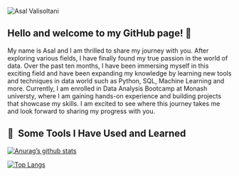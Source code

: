 ![Asal Valisoltani](https://user-images.githubusercontent.com/117792685/222631289-f6fd6537-8edd-43d9-8eb5-988c21078948.png)



## Hello and welcome to my GitHub page! 👋

My name is Asal and I am thrilled to share my journey with you. After exploring various fields, I have finally found my true passion in the world of data. Over the past ten months, I have been immersing myself in this exciting field and have been expanding my knowledge by learning new tools and techniques in data world such as Python, SQL, Machine Learning and more. Currently, I am enrolled in Data Analysis Bootcamp at Monash universty, where I am gaining hands-on experience and building projects that showcase my skills. I am excited to see where this journey takes me and look forward to sharing my progress with you.

<h2> 🚀 &nbsp;Some Tools I Have Used and Learned</h2>
<p align="left">
<img 

[![Anurag’s github stats](https://github-readme-stats.vercel.app/api?username=Asalvs)](https://github.com/yushi1007)

[![Top Langs](https://github-readme-stats.vercel.app/api/top-langs/?username=Asalvs&layout=compact)](https://github.com/yushi1007)
<!--
  
  ![Snake animation](https://github.com/thepiyushmalhotra/thepiyushmalhotra/blob/output/github-contribution-grid-snake.svg)
  
**Asalvs/Asalvs** is a ✨ _special_ ✨ repository because its `README.md` (this file) appears on your GitHub profile.

Here are some ideas to get you started:

- 🔭 I’m currently working on ...
- 🌱 I’m currently learning ...
- 👯 I’m looking to collaborate on ...
- 🤔 I’m looking for help with ...
- 💬 Ask me about ...
- 📫 How to reach me: ...
- 😄 Pronouns: ...
- ⚡ Fun fact: ...
-->
